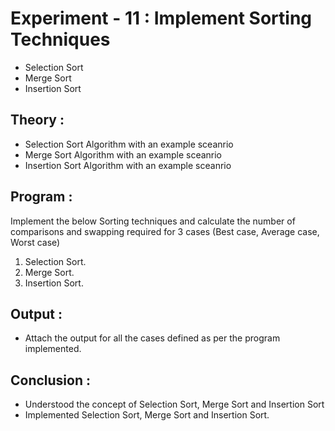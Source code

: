 # Experiment  - 11 : Implement Sorting Techniques
- Selection Sort
- Merge Sort
- Insertion Sort
## Theory :
- Selection Sort Algorithm with an example sceanrio
- Merge Sort Algorithm with an example sceanrio
- Insertion Sort Algorithm with an example sceanrio
## Program :
Implement the below Sorting techniques and calculate the number of comparisons and swapping required for 3 cases (Best case, Average case, Worst case)
1. Selection Sort.
2. Merge Sort.
3. Insertion Sort.
## Output :
- Attach the output for all the cases defined as per the program implemented.
## Conclusion :
- Understood the concept of Selection Sort, Merge Sort and Insertion Sort
- Implemented Selection Sort, Merge Sort and Insertion Sort.
